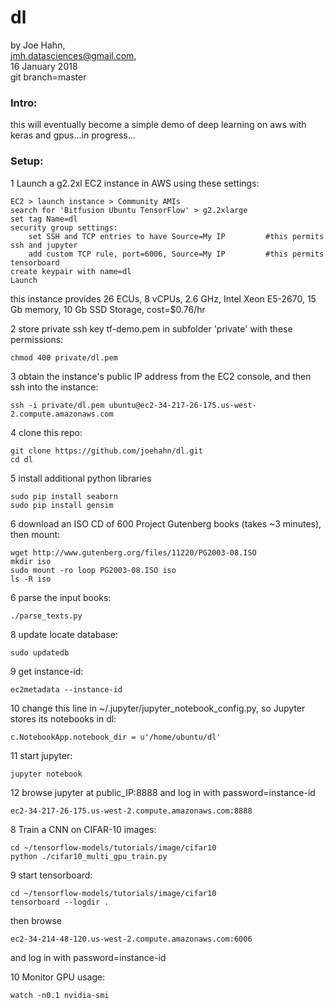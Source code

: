 # dl

by Joe Hahn,<br />
jmh.datasciences@gmail.com,<br />
16 January 2018<br />
git branch=master


### Intro:

this will eventually become a simple demo of deep learning on aws with keras and 
gpus...in progress...


### Setup:


1 Launch a g2.2xl EC2 instance in AWS using these settings:

    EC2 > launch instance > Community AMIs
    search for 'Bitfusion Ubuntu TensorFlow' > g2.2xlarge
    set tag Name=dl
    security group settings:
        set SSH and TCP entries to have Source=My IP         #this permits ssh and jupyter
        add custom TCP rule, port=6006, Source=My IP         #this permits tensorboard
    create keypair with name=dl
    Launch

this instance provides 26 ECUs, 8 vCPUs, 2.6 GHz, Intel Xeon E5-2670, 15 Gb memory, 
10 Gb SSD Storage, cost=$0.76/hr

2 store private ssh key tf-demo.pem in subfolder 'private' with these permissions:

    chmod 400 private/dl.pem

3 obtain the instance's public IP address from the EC2 console, and then ssh into the instance:

    ssh -i private/dl.pem ubuntu@ec2-34-217-26-175.us-west-2.compute.amazonaws.com

4 clone this repo:

    git clone https://github.com/joehahn/dl.git
    cd dl

5 install additional python libraries

    sudo pip install seaborn
    sudo pip install gensim

6 download an ISO CD of 600 Project Gutenberg books (takes ~3 minutes), then mount:

    wget http://www.gutenberg.org/files/11220/PG2003-08.ISO
    mkdir iso
    sudo mount -ro loop PG2003-08.ISO iso
    ls -R iso

6 parse the input books:

    ./parse_texts.py



8 update locate database:

    sudo updatedb

9 get instance-id:

    ec2metadata --instance-id

10 change this line in ~/.jupyter/jupyter_notebook_config.py, so Jupyter stores its notebooks in dl:

    c.NotebookApp.notebook_dir = u'/home/ubuntu/dl'

11 start jupyter:

    jupyter notebook

12 browse jupyter at public_IP:8888 and log in with password=instance-id

    ec2-34-217-26-175.us-west-2.compute.amazonaws.com:8888





8 Train a CNN on CIFAR-10 images:

    cd ~/tensorflow-models/tutorials/image/cifar10
    python ./cifar10_multi_gpu_train.py

9 start tensorboard:

    cd ~/tensorflow-models/tutorials/image/cifar10
    tensorboard --logdir .

then browse

    ec2-34-214-48-120.us-west-2.compute.amazonaws.com:6006

and log in with password=instance-id

10 Monitor GPU usage:

    watch -n0.1 nvidia-smi



